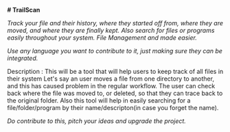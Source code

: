 **# TrailScan**

*Track your file and their history, where they started off from, where they are moved, and where they are finally kept. Also search for files or programs easily throughout your system. File Management and made easier.*

*Use any language you want to contribute to it, just making sure they can be integrated.*

Description : This will be a tool that will help users to keep track of all files in their system Let's say an user moves a file from one directory to another, and this has caused problem in the regular workflow. The user can check back where the file was moved to, or deleted, so that they can trace back to the original folder. Also this tool will help in easily searching for a file/folder/program by their name/descripton(in case you forget the name). 

*Do contribute to this, pitch your ideas and upgrade the project.*
